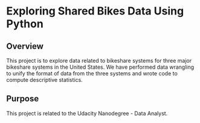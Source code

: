 # Exploring Shared Bikes Data Using Python

## Overview
This project is to explore data related to bikeshare systems for three major bikeshare systems in the United States. We have performed data wrangling to unify the format of data from the three systems and wrote code to compute descriptive statistics.

## Purpose
This project is related to the Udacity Nanodegree - Data Analyst.